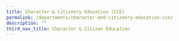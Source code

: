 ```yaml
---
title: Character & Citizenry Education (CCE)
permalink: /departments/character-and-citizenry-education-cce/
description: ""
third_nav_title: Character & Citizen Education
---
```

